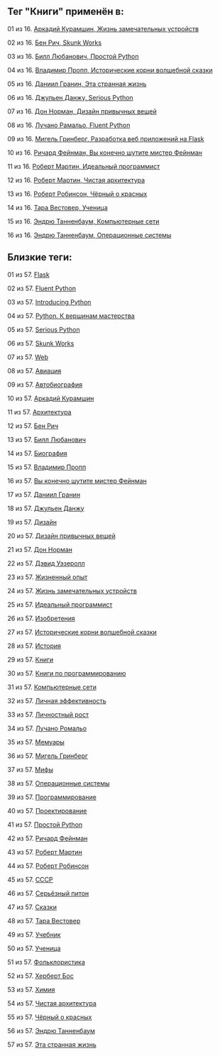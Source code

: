 ## Тег "Книги" применён в:

01 из 16. [Аркадий Курамшин, Жизнь замечательных устройств](../Книги/Дизайн%20и%20изобретения/Аркадий%20Курамшин%20-%20Жизнь%20замечательных%20устройств.md)

02 из 16. [Бен Рич, Skunk Works](../Книги/Мемуары/Бен%20Рич%20-%20Skunk%20Works.md)

03 из 16. [Билл Любанович, Простой Python](../Книги/Программирование/Билл%20Любанович%20-%20Простой%20Python.md)

04 из 16. [Владимир Пропп, Исторические корни волшебной сказки](../Книги/Прочее/Владимир%20Пропп%20-%20Исторические%20корни%20волшебной%20сказки.md)

05 из 16. [Даниил Гранин, Эта странная жизнь](../Книги/Прочее/Даниил%20Гранин%20-%20Эта%20странная%20жизнь.md)

06 из 16. [Джульен Данжу, Serious Python](../Книги/Программирование/Джульен%20Данжу%20-%20Serious%20Python.md)

07 из 16. [Дон Норман, Дизайн привычных вещей](../Книги/Дизайн%20и%20изобретения/Дон%20Норман%20-%20Дизайн%20привычных%20вещей.md)

08 из 16. [Лучано Рамальо, Fluent Python](../Книги/Программирование/Лучано%20Рамальо%20-%20Fluent%20Python.md)

09 из 16. [Мигель Гринберг, Разработка веб приложений на Flask](../Книги/Программирование/Мигель%20Гринберг%20-%20Разработка%20веб%20приложений%20на%20Flask.md)

10 из 16. [Ричард Фейнман, Вы конечно шутите мистер Фейнман](../Книги/Мемуары/Ричард%20Фейнман%20-%20Вы%20конечно%20шутите%20мистер%20Фейнман.md)

11 из 16. [Роберт Мартин, Идеальный программист](../Книги/Программирование/Роберт%20Мартин%20-%20Идеальный%20программист.md)

12 из 16. [Роберт Мартин, Чистая архитектура](../Книги/Программирование/Роберт%20Мартин%20-%20Чистая%20архитектура.md)

13 из 16. [Роберт Робинсон, Чёрный о красных](../Книги/Мемуары/Роберт%20Робинсон%20-%20Чёрный%20о%20красных.md)

14 из 16. [Тара Вестовер, Ученица](../Книги/Мемуары/Тара%20Вестовер%20-%20Ученица.md)

15 из 16. [Эндрю Танненбаум, Компьютерные сети](../Книги/Программирование/Эндрю%20Танненбаум%20-%20Компьютерные%20сети.md)

16 из 16. [Эндрю Танненбаум, Операционные системы](../Книги/Программирование/Эндрю%20Танненбаум%20-%20Операционные%20системы.md)

## Близкие теги:

01 из 57. [Flask](./flask.md)

02 из 57. [Fluent Python](./fluent%20python.md)

03 из 57. [Introducing Python](./introducing%20python.md)

04 из 57. [Python. К вершинам мастерства](./python.%20к%20вершинам%20мастерства.md)

05 из 57. [Serious Python](./serious%20python.md)

06 из 57. [Skunk Works](./skunk%20works.md)

07 из 57. [Web](./web.md)

08 из 57. [Авиация](./авиация.md)

09 из 57. [Автобиография](./автобиография.md)

10 из 57. [Аркадий Курамшин](./аркадий%20курамшин.md)

11 из 57. [Архитектура](./архитектура.md)

12 из 57. [Бен Рич](./бен%20рич.md)

13 из 57. [Билл Любанович](./билл%20любанович.md)

14 из 57. [Биография](./биография.md)

15 из 57. [Владимир Пропп](./владимир%20пропп.md)

16 из 57. [Вы конечно шутите мистер Фейнман](./вы%20конечно%20шутите%20мистер%20фейнман.md)

17 из 57. [Даниил Гранин](./даниил%20гранин.md)

18 из 57. [Джульен Данжу](./джульен%20данжу.md)

19 из 57. [Дизайн](./дизайн.md)

20 из 57. [Дизайн привычных вещей](./дизайн%20привычных%20вещей.md)

21 из 57. [Дон Норман](./дон%20норман.md)

22 из 57. [Дэвид Уэзеролл](./дэвид%20уэзеролл.md)

23 из 57. [Жизненный опыт](./жизненный%20опыт.md)

24 из 57. [Жизнь замечательных устройств](./жизнь%20замечательных%20устройств.md)

25 из 57. [Идеальный программист](./идеальный%20программист.md)

26 из 57. [Изобретения](./изобретения.md)

27 из 57. [Исторические корни волшебной сказки](./исторические%20корни%20волшебной%20сказки.md)

28 из 57. [История](./история.md)

29 из 57. [Книги](./книги.md)

30 из 57. [Книги по программированию](./книги%20по%20программированию.md)

31 из 57. [Компьютерные сети](./компьютерные%20сети.md)

32 из 57. [Личная эффективность](./личная%20эффективность.md)

33 из 57. [Личностный рост](./личностный%20рост.md)

34 из 57. [Лучано Ромальо](./лучано%20ромальо.md)

35 из 57. [Мемуары](./мемуары.md)

36 из 57. [Мигель Гринберг](./мигель%20гринберг.md)

37 из 57. [Мифы](./мифы.md)

38 из 57. [Операционные системы](./операционные%20системы.md)

39 из 57. [Программирование](./программирование.md)

40 из 57. [Проектирование](./проектирование.md)

41 из 57. [Простой Python](./простой%20python.md)

42 из 57. [Ричард Фейнман](./ричард%20фейнман.md)

43 из 57. [Роберт Мартин](./роберт%20мартин.md)

44 из 57. [Роберт Робинсон](./роберт%20робинсон.md)

45 из 57. [СССР](./ссср.md)

46 из 57. [Серьёзный питон](./серьёзный%20питон.md)

47 из 57. [Сказки](./сказки.md)

48 из 57. [Тара Вестовер](./тара%20вестовер.md)

49 из 57. [Учебник](./учебник.md)

50 из 57. [Ученица](./ученица.md)

51 из 57. [Фольклористика](./фольклористика.md)

52 из 57. [Херберт Бос](./херберт%20бос.md)

53 из 57. [Химия](./химия.md)

54 из 57. [Чистая архитектура](./чистая%20архитектура.md)

55 из 57. [Чёрный о красных](./чёрный%20о%20красных.md)

56 из 57. [Эндрю Танненбаум](./эндрю%20танненбаум.md)

57 из 57. [Эта странная жизнь](./эта%20странная%20жизнь.md)

